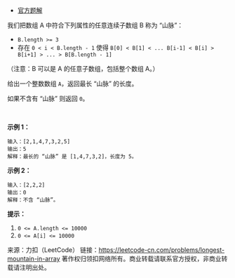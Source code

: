 * [官方题解](https://leetcode-cn.com/problems/longest-mountain-in-array/solution/shu-zu-zhong-de-zui-chang-shan-mai-by-leetcode-sol/)

我们把数组 A 中符合下列属性的任意连续子数组 B 称为 “山脉”：

* ```B.length >= 3```
* 存在 ```0 < i < B.length - 1``` 使得 ```B[0] < B[1] < ... B[i-1] < B[i] > B[i+1] > ... > B[B.length - 1]```

（注意：B 可以是 A 的任意子数组，包括整个数组 A。）

给出一个整数数组 ```A```，返回最长 “山脉” 的长度。

如果不含有 “山脉” 则返回 ```0```。

 

**示例 1：**
```
输入：[2,1,4,7,3,2,5]
输出：5
解释：最长的 “山脉” 是 [1,4,7,3,2]，长度为 5。
```
**示例 2：**
```
输入：[2,2,2]
输出：0
解释：不含 “山脉”。
```

**提示：**

1. ```0 <= A.length <= 10000```
2. ```0 <= A[i] <= 10000```

来源：力扣（LeetCode）
链接：https://leetcode-cn.com/problems/longest-mountain-in-array
著作权归领扣网络所有。商业转载请联系官方授权，非商业转载请注明出处。
